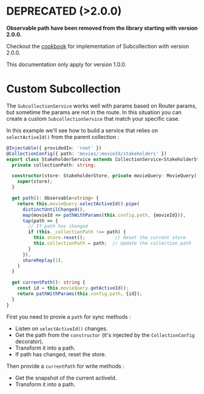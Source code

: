 # DEPRECATED (>2.0.0)

**Observable path have been removed from the library starting with version 2.0.0.**

Checkout the [cookbook](../cookbook/subcollection.md) for implementation of Subcollection with version 2.0.0.

This documentation only apply for version 1.0.0.



# Custom Subcollection
The `SubcollectionService` works well with params based on Router params, but sometime the params are not in the route. In this situation you can create a custom `SubcollectionService` that match your specific case.

In this example we'll see how to build a service that relies on `selectActiveId()` from the parent collection : 

```typescript
@Injectable({ providedIn: 'root' })
@CollectionConfig({ path: 'movies/:movieId/stakeholders' })
export class StakeholderService extends CollectionService<StakeholderState> {
  private collectionPath: string;

  constructor(store: StakeholderStore, private movieQuery: MovieQuery) {
    super(store);
  }

  get path(): Observable<string> {
    return this.movieQuery.selectActiveId().pipe(
      distinctUntilChanged(),
      map(movieId => pathWithParams(this.config.path, {movieId})),
      tap(path => {
        // If path has changed
        if (this._collectionPath !== path) {
          this.store.reset();           // Reset the current store
          this.collectionPath = path;  // Update the collection path
        }
      }),
      shareReplay(1),
    )
  }

  get currentPath(): string {
    const id = this.movieQuery.getActiveId();
    return pathWithParams(this.config.path, {id});
  }
}
```

First you need to provie a `path` for sync methods : 
- Listen on `selectActiveId()` changes.
- Get the path from the `constructor` (it's injected by the `CollectionConfig` decorator).
- Transform it into a path.
- If path has changed, reset the store.

Then provide a `currentPath` for write methods : 
- Get the snapshot of the current activeId.
- Transform it into a path.
